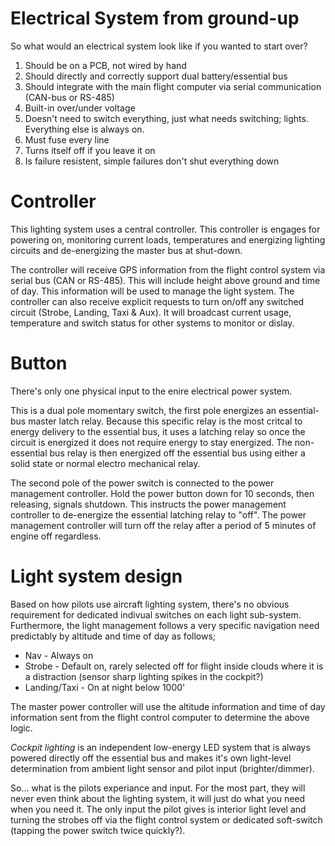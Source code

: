 # Electrical System from ground-up

So what would an electrical system look like if you wanted to start over?  

1. Should be on a PCB, not wired by hand
1. Should directly and correctly support dual battery/essential bus
1. Should integrate with the main flight computer via serial communication (CAN-bus or RS-485) 
1. Built-in over/under voltage
1. Doesn't need to switch everything, just what needs switching; lights.  Everything else is always on.
1. Must fuse every line
1. Turns itself off if you leave it on
1. Is failure resistent, simple failures don't shut everything down

# Controller

This lighting system uses a central controller.  This controller is engages for powering on, monitoring current loads, temperatures and energizing lighting circuits and de-energizing the master bus at shut-down.

The controller will receive GPS information from the flight control system via serial bus (CAN or RS-485).  This will include height above ground and time of day.  This information will be used to manage the light system.  The controller can also receive explicit requests to turn on/off any switched  circuit (Strobe, Landing, Taxi & Aux).  It will broadcast current usage, temperature and switch status for other systems to monitor or dislay.

# Button

There's only one physical input to the enire electrical power system.

This is a dual pole momentary switch, the first pole energizes an essential-bus master latch relay.  Because this specific relay is the most critcal to energy delivery to the essential bus, it uses a latching relay so once the circuit is energized it does not require energy to stay energized.  The non-essential bus relay is then energized off the essential bus using either a solid state or normal electro mechanical relay.

The second pole of the power switch is connected to the power management controller.  Hold the power button down for 10 seconds, then releasing, signals shutdown.  This instructs the power management controller to de-energize the essential latching relay to "off".  The power management controller will turn off the relay after a period of 5 minutes of engine off regardless.

# Light system design

Based on how pilots use aircraft lighting system, there's no obvious requirement for dedicated indivual switches on each light sub-system.  Furthermore, the light management follows a very specific navigation need predictably by altitude and time of day as follows;

- Nav - Always on
- Strobe - Default on, rarely selected off for flight inside clouds where it is a distraction (sensor sharp lighting spikes in the cockpit?)
- Landing/Taxi - On at night below 1000'

The master power controller will use the altitude information and time of day information sent from the flight control computer to determine the above logic.

_Cockpit lighting_ is an independent low-energy LED system that is always powered directly off the essential bus and makes it's own light-level determination from ambient light sensor and pilot input (brighter/dimmer).

So... what is the pilots experiance and input.  For the most part, they will never even think about the lighting system, it will just do what you need when you need it.  The only input the pilot gives is interior light level and turning the strobes off via the flight control system or dedicated soft-switch (tapping the power switch twice quickly?).

